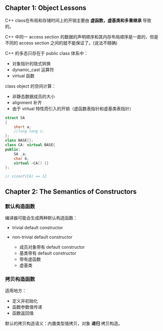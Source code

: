 ## Chapter 1: Object Lessons

C++ class在布局和存储时间上的开销主要由 **虚函数，虚基类和多重继承** 导致的。

C++ 中同一 access section 的数据的声明顺序和其内存布局顺序是一直的，但是不同的 access section 之间的就不能保证了。(说法不精确)

C++ 的多态只存在于 public class 体系中：

+ 对象指针的隐式转换
+ dynamic_cast 运算符
+ virtual 函数

class object 的空间计算：

+ 非静态数据成员的大小
+ alignment 补齐
+ 由于 virtual 特性而引入的开销（虚函数表指针和虚基类表指针）

```c++
struct SA
{
    short a;
    //long long c;
};
class BASE{};
class CA: virtual BASE{
public:
    SA _a;
    char b;
    virtual ~CA() {}
};

// sizeof(CA) == 12
```

## Chapter 2: The Semantics of Constructors

### 默认构造函数

编译器可能会生成两种默认构造函数：

+ trivial default constructor

+ non-trivial default constructor
    * 成员对象带有 default constructor
    * 基类带有 default constructor
    * 带有虚函数
    * 虚基类

### 拷贝构造函数

适用地方：

+ 定义并初始化
+ 函数参数值传递
+ 函数返回值

默认的拷贝构造语义：内置类型值拷贝，对象 **递归** 拷贝构造。


